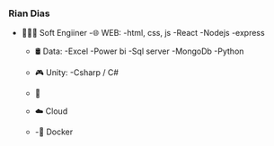 ### Rian Dias

- 👨🏿‍💻 Soft Engiiner
  -🌐 WEB:
    -html, css, js
    -React
    -Nodejs -express
  
  - 🛢 Data:
    -Excel
    -Power bi
    -Sql server
    -MongoDb
    -Python

  - 🎮 Unity:
      -Csharp / C#
    
  - 📱
  
  - ☁️ Cloud
  
 
 
  - -🐳 Docker


